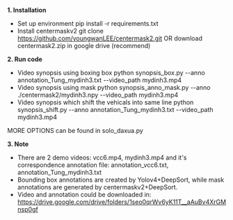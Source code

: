 **1. Installation**
- Set up environment
pip install -r requirements.txt
- Install centermaskv2
git clone https://github.com/youngwanLEE/centermask2.git
OR download centermask2.zip in google drive (recommend)

**2. Run code**
- Video synopsis using boxing box
python synopsis_box.py --anno annotation_Tung_mydinh3.txt --video_path mydinh3.mp4
- Video synopsis using mask
python synopsis_anno_mask.py --anno ./centermask2/mydinh3.npy --video_path mydinh3.mp4
- Video synopsis which shift the vehicals into same line
python synopsis_shift.py --anno annotation_Tung_mydinh3.txt --video_path mydinh3.mp4

MORE OPTIONS can be found in solo_daxua.py

**3. Note**
- There are 2 demo videos: vcc6.mp4, mydinh3.mp4 and it's correspondence annotation file: annotation_vcc6.txt, annotation_Tung_mydinh3.txt
- Bounding box annotations are created by Yolov4+DeepSort, while mask annotations are generated by centermaskv2+DeepSort.
- Video and annotation could be downloaded in: https://drive.google.com/drive/folders/1seo0qrWv6yK11T__aAuBv4XrGMnsp0gf
